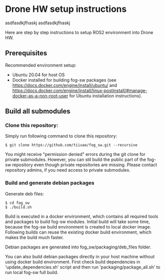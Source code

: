 # Drone HW setup instructions

asdfasdkjfhaskj
asdfasdkjfhaskj

Here are step by step instructions to setup ROS2 environment into Drone HW.

## Prerequisites

Recommended environment setup:
- Ubuntu 20.04 for host OS
- Docker installed for building fog-sw packages (see https://docs.docker.com/engine/install/ubuntu/ and https://docs.docker.com/engine/install/linux-postinstall/#manage-docker-as-a-non-root-user for Ubuntu installation instructions).

## Build all submodules

### Clone this repository:

Simply run following command to clone this repository:
```
$ git clone https://github.com/tiiuae/fog_sw.git --recursive
```
You might receive "permission denied" errors during the git clone for private submodules. However, you can stil build the public part of the fog-sw repository even though private repositories are missing. Please contact repository admins, if you need access to private submodules.

### Build and generate debian packages

Generate deb files:
```
$ cd fog_sw
$ ./build.sh
```
Build is executed in a docker environment, which contains all required tools and packages to build fog-sw modules. Initial build will take some time, because the fog-sw build environment is created to local docker image. Following builds can reuse the existing docker build environment, which makes the build much faster.

Debian packages are generated into fog_sw/packaging/deb_files folder.

You can also build debian packages directly in your host machine without using docker build environment. First check build dependencies in 'update_dependencies.sh' script and then run 'packaging/package_all.sh' to run local fog-sw full build.
